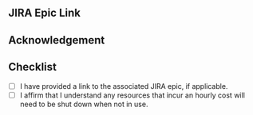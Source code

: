 <!--
    Please write your respones directly below each commented out section.
-->

## JIRA Epic Link

<!-- 
    If this is specific to a project, please provide a link to the associated epic in JIRA.
    Otherwise, N/A is fine.
-->

## Acknowledgement 
<!--
    We have a limited budget in our sandbox subscription, so please affirm that you understand that any resources that incur hourly cost need to be shut down when not in use in order to maximize our usage.

    If you feel like you cannot complete your POC within the existing budget, that can be discussed.
-->

## Checklist 
<!-- You do not need to touch this section when creating a PR. Once you submit your PR, these will turn into checkboxes that you will need to click to confirm you have completed each task. -->
- [ ] I have provided a link to the associated JIRA epic, if applicable.
- [ ] I affirm that I understand any resources that incur an hourly cost will need to be shut down when not in use.